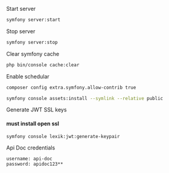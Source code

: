 Start server

```bash
symfony server:start
```

Stop server

```bash
symfony server:stop
```

Clear symfony cache

```bash
php bin/console cache:clear
```

Enable schedular

```bash
composer config extra.symfony.allow-contrib true
```

```bash
symfony console assets:install --symlink --relative public
```

Generate JWT SSL keys

#### must install open ssl

```bash
symfony console lexik:jwt:generate-keypair
```

Api Doc credentials

```
username: api-doc
password: apidoc123**
```
